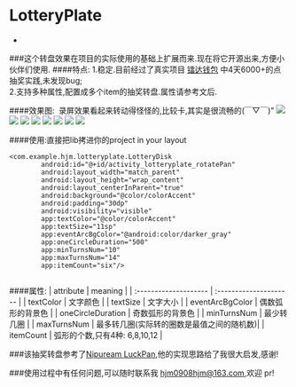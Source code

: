 # LotteryPlate
-
###这个转盘效果在项目的实际使用的基础上扩展而来.现在将它开源出来,方便小伙伴们使用.
####特点:
1.稳定.目前经过了真实项目 [镭达钱包](http://sj.qq.com/myapp/detail.htm?apkName=com.igeek.radarwallet) 中4天6000+的点抽奖实践,未发现bug;  
2.支持多种属性,配置成多个item的抽奖转盘.属性请参考文后.

####效果图:  录屏效果看起来转动得怪怪的,比较卡,其实是很流畅的(￣▽￣)"
![](https://github.com/hjmJhon/LotteryPlate/raw/master/ScreenShots/001.png)
![](https://github.com/hjmJhon/LotteryPlate/raw/master/ScreenShots/002.png)
![](https://github.com/hjmJhon/LotteryPlate/raw/master/ScreenShots/003.png)
![](https://github.com/hjmJhon/LotteryPlate/raw/master/ScreenShots/004.png)
![](https://github.com/hjmJhon/LotteryPlate/raw/master/ScreenShots/01.gif)
![](https://github.com/hjmJhon/LotteryPlate/raw/master/ScreenShots/02.gif)
![](https://github.com/hjmJhon/LotteryPlate/raw/master/ScreenShots/03.gif)
![](https://github.com/hjmJhon/LotteryPlate/raw/master/ScreenShots/04.gif)  

####使用:直接把lib拷进你的project
in your layout

```
<com.example.hjm.lotteryplate.LotteryDisk
        android:id="@+id/activity_lotteryplate_rotatePan"
        android:layout_width="match_parent"
        android:layout_height="wrap_content"
        android:layout_centerInParent="true"
        android:background="@color/colorAccent"
        android:padding="30dp"
        android:visibility="visible"
        app:textColor="@color/colorAccent"
        app:textSize="11sp"
        app:eventArcBgColor="@android:color/darker_gray"
        app:oneCircleDuration="500"
        app:minTurnsNum="10"
        app:maxTurnsNum="14"
        app:itemCount="six"/>
       
```
####属性:
|       attribute       |       meaning          |
| :-------------------- | :--------------------- |
|  textColor            |   文字颜色              |
|  textSize            |    文字大小              |
| eventArcBgColor       |   偶数弧形的背景色        |
| oneCircleDuration     |   奇数弧形的背景色        |
|  minTurnsNum          |    最少转几圈           |
|  maxTurnsNum          |    最多转几圈(实际转的圈数是最值之间的随机数)|
|   itemCount         |     弧形的个数,只有4种: 6,8,10,12 |

###该抽奖转盘参考了[Nipuream LuckPan](https://github.com/Nipuream/LuckPan),他的实现思路给了我很大启发,感谢!

###使用过程中有任何问题,可以随时联系我 hjm0908hjm@163.com,欢迎 pr!




